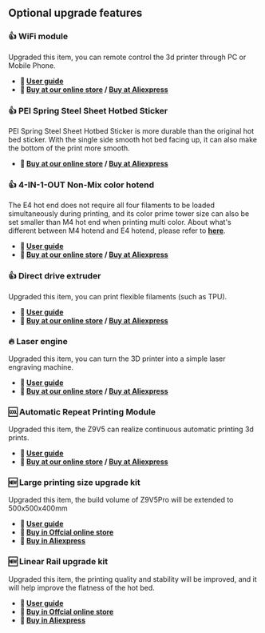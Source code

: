 ## Optional upgrade features
### :+1: WiFi module
Upgraded this item, you can remote control the 3d printer through PC or Mobile Phone.    
- **:book: [User guide](https://github.com/ZONESTAR3D/Upgrade-kit-guide/tree/main/WiFi)**    
- **:gift: [Buy at our online store](https://bit.ly/3rB7mx1) / [Buy at Aliexpress](https://bit.ly/3i7aX4o)**   
### :+1: PEI Spring Steel Sheet Hotbed Sticker
PEI Spring Steel Sheet Hotbed Sticker is more durable than the original hot bed sticker. With the single side smooth hot bed facing up, it can also make the bottom of the print more smooth.
- **:gift: [Buy at our online store](http://bit.ly/3GbI9Sr) / [Buy at Aliexpress](https://bit.ly/3VkmXOi)**  
### :+1: 4-IN-1-OUT Non-Mix color hotend
The E4 hot end does not require all four filaments to be loaded simultaneously during printing, and its color prime tower size can also be set smaller than M4 hot end when printing multi color. About what's different between M4 hotend and E4 hotend, please refer to [**here**](https://github.com/ZONESTAR3D/Upgrade-kit-guide/tree/main/HOTEND#4-extruders-hotend).     
- **:book: [User guide](https://github.com/ZONESTAR3D/Upgrade-kit-guide/tree/main/HOTEND/E4%204-IN-1-OUT%20Non-Mixing%20Color%20Hotend)**
- **:gift: [Buy at our online store](https://bit.ly/39qDtKp) / [Buy at Aliexpress](https://www.aliexpress.com/item/3256802765462947.html)**  
### :+1: Direct drive extruder
Upgraded this item, you can print flexible filaments (such as TPU). 
- **:book: [User guide](https://github.com/ZONESTAR3D/Upgrade-kit-guide/tree/main/Direct%20Drive%20Extrruder)**
- **:gift: [Buy at our online store](https://bit.ly/3CA0QvV) / [Buy at Aliexpress](https://bit.ly/3TZxkGp)**   
### :fire: Laser engine
Upgraded this item, you can turn the 3D printer into a simple laser engraving machine. 
- **:book: [User guide](https://github.com/ZONESTAR3D/Upgrade-kit-guide/tree/main/Laser%20Engraving)** 
- **:gift: [Buy at our online store](http://bit.ly/3IbekCr) / [Buy at Aliexpress](http://bit.ly/3G3cJw1)**  
### :cool: Automatic Repeat Printing Module
Upgraded this item, the Z9V5 can realize continuous automatic printing 3d prints. 
- **:book: [User guide](https://github.com/ZONESTAR3D/Upgrade-kit-guide/tree/main/Auto_Repeat_Printing)**   
- **:gift: [Buy at our online store](http://bit.ly/3Gsi5SS) / [Buy at Aliexpress](http://bit.ly/3Iff8Xg)**  
### :new: Large printing size upgrade kit
Upgraded this item, the build volume of Z9V5Pro will be extended to 500x500x400mm
- **:book: [User guide](https://github.com/ZONESTAR3D/Upgrade-kit-guide/tree/main/Z9V5_500x500)**  
- **:gift: [Buy in Offcial online store](http://bit.ly/3ZMDJI0)**
- **:gift: [Buy in Aliexpress](https://www.aliexpress.us/item/3256805439021576.html)**
### :new: Linear Rail upgrade kit
Upgraded this item, the printing quality and stability will be improved, and it will help improve the flatness of the hot bed.
- **:book: [User guide](https://bit.ly/3qg5ht9)**  
- **:gift: [Buy in Offcial online store](https://bit.ly/43qQNVC)**
- **:gift: [Buy in Aliexpress](https://www.aliexpress.us/item/1005005599988527.html)**